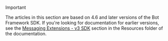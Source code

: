 > [!Important]
> The articles in this section are based on 4.6 and later versions of the Bot Framework SDK. If you're looking for documentation for earlier versions, see the [Messaging Extensions - v3 SDK](~/messaging-extension-v3/messaging-extensions-overview) section in the Resources folder of the documentation.

